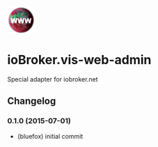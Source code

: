 ![Logo](admin/vis-web-admin.png)

# ioBroker.vis-web-admin

Special adapter for iobroker.net

## Changelog

### 0.1.0 (2015-07-01)
* (bluefox) initial commit

